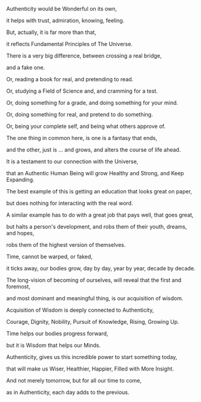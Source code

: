 Authenticity would be Wonderful on its own,

it helps with trust, admiration, knowing, feeling.

But, actually, it is far more than that,

it reflects Fundamental Principles of The Universe.

There is a very big difference, between crossing a real bridge,

and a fake one.

Or, reading a book for real, and pretending to read.

Or, studying a Field of Science and, and cramming for a test.

Or, doing something for a grade, and doing something for your mind.

Or, doing something for real, and pretend to do something.

Or, being your complete self, and being what others approve of.

The one thing in common here, is one is a fantasy that ends,

and the other, just is ... and grows, and alters the course of life ahead.

It is a testament to our connection with the Universe,

that an Authentic Human Being will grow Healthy and Strong, and Keep Expanding.

The best example of this is getting an education that looks great on paper,

but does nothing for interacting with the real word.

A similar example has to do with a great job that pays well, that goes great,

but halts a person's development, and robs them of their youth, dreams, and hopes,

robs them of the highest version of themselves.

Time, cannot be warped, or faked,

it ticks away, our bodies grow, day by day, year by year, decade by decade.

The long-vision of becoming of ourselves, will reveal that the first and foremost,

and most dominant and meaningful thing, is our acquisition of wisdom.

Acquisition of Wisdom is deeply connected to Authenticity,

Courage, Dignity, Nobility, Pursuit of Knowledge, Rising, Growing Up.

Time helps our bodies progress forward,

but it is Wisdom that helps our Minds.

Authenticity, gives us this incredible power to start something today,

that will make us Wiser, Healthier, Happier, Filled with More Insight.

And not merely tomorrow, but for all our time to come,

as in Authenticity, each day adds to the previous.
